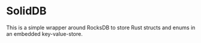 # SolidDB

This is a simple wrapper around RocksDB to store Rust structs and enums
in an embedded key-value-store.
